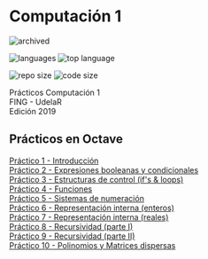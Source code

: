 # Computación 1  

![archived](https://img.shields.io/badge/lifecycle-archived-red.svg)

![languages](https://img.shields.io/github/languages/count/daczarne/udelar_computacion_1)
![top language](https://img.shields.io/github/languages/top/daczarne/udelar_computacion_1)   

![repo size](https://img.shields.io/github/repo-size/daczarne/udelar_computacion_1)
![code size](https://img.shields.io/github/languages/code-size/daczarne/udelar_computacion_1)

Prácticos Computación 1  
FING - UdelaR  
Edición 2019  

## Prácticos en Octave

[Práctico 1 - Introducción](https://github.com/daczarne/comp1/blob/master/Soluciones_en_Octave/Práctico01)  
[Práctico 2 - Expresiones booleanas y condicionales](https://github.com/daczarne/comp1/blob/master/Soluciones_en_Octave/Práctico02)  
[Práctico 3 - Estructuras de control (if's & loops)](https://github.com/daczarne/comp1/blob/master/Soluciones_en_Octave/Práctico03)  
[Práctico 4 - Funciones](https://github.com/daczarne/comp1/blob/master/Soluciones_en_Octave/Práctico04)  
[Práctico 5 - Sistemas de numeración](https://github.com/daczarne/comp1/blob/master/Práctico05/Soluciones_en_Octave/Práctico05)  
[Práctico 6 - Representación interna (enteros)](https://github.com/daczarne/comp1/blob/master/Práctico05/Soluciones_en_Octave/Práctico06)  
[Práctico 7 - Representación interna (reales)](https://github.com/daczarne/comp1/blob/master/Práctico05/Soluciones_en_Octave/Práctico07)  
[Práctico 8 - Recursividad (parte I)](https://github.com/daczarne/comp1/blob/master/Práctico05/Soluciones_en_Octave/Práctico08)  
[Práctico 9 - Recursividad (parte II)](https://github.com/daczarne/comp1/blob/master/Práctico05/Soluciones_en_Octave/Práctico09)  
[Práctico 10 - Polinomios y Matrices dispersas](https://github.com/daczarne/comp1/blob/master/Práctico05/Soluciones_en_Octave/Práctico10)  
